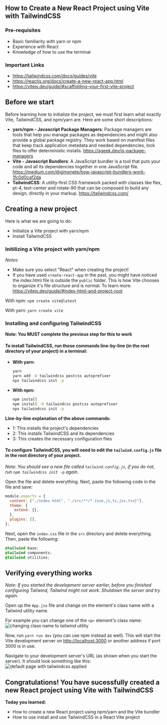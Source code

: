 ## How to Create a New React Project using Vite with TailwindCSS

### Pre-requisites

- Basic familiarity with yarn or npm
- Experience with React
- Knowledge of how to use the terminal

### Important Links

- <https://tailwindcss.com/docs/guides/vite>
- <https://reactjs.org/docs/create-a-new-react-app.html>
- <https://vitejs.dev/guide/#scaffolding-your-first-vite-project>

## Before we start

Before learning how to initialize the project, we must first learn what exactly Vite, TailwindCSS, and npm/yarn are. Here are some short descriptions:

- **yarn/npm - Javascript Package Managers**: Package managers are tools that help you manage packages as dependencies and might also provide a global package registry. They work based on manifest files that keep track application metadata and needed dependencies, lock files to offer deterministic installs. <https://ageek.dev/js-package-managers>
- **Vite - Javascript Bundlers**: A JavaScript bundler is a tool that puts your code and all its dependencies together in one JavaScript file. <https://medium.com/@gimenete/how-javascript-bundlers-work-1fc0d0caf2da>
- **TailwindCSS**: A utility-first CSS framework packed with classes like flex, pt-4, text-center and rotate-90 that can be composed to build any design, directly in your markup. <https://tailwindcss.com/>

## Creating a new project

Here is what we are going to do:

- Initialize a Vite project with yarn/npm
- Install TailwindCSS

### Initilizing a Vite project with yarn/npm

_Notes:_

- Make sure you select "React" when creating the project!
- If you have used `create-react-app` in the past, you might have noticed the index.html file is outside the `public` folder. This is how Vite chooses to organize it's file structure and is normal. To learn more: <https://vitejs.dev/guide/#index-html-and-project-root>

With npm: `npm create vite@latest`

With yarn: `yarn create vite`

### Installing and configuring TailwindCSS

**Note: You MUST complete the previous step for this to work**

#### To install TailwindCSS, run these commands line-by-line (in the root directory of your project) in a terminal:

- **With yarn:**
  ```bash
  yarn
  yarn add -D tailwindcss postcss autoprefixer
  npx tailwindcss init -p
  ```
- **With npm:**
  ```bash
  npm install
  npm install -D tailwindcss postcss autoprefixer
  npx tailwindcss init -p
  ```

**Line-by-line explanation of the above commands:**

- 1: This installs the project's dependencies
- 2: This installs TailwindCSS and its dependencies
- 3: This creates the necessary configuration files

#### To configure TailwindCSS, you will need to edit the `tailwind.config.js` file in the root directory of your project.

_Note: You should see a new file called `tailwind.config.js`, if you do not, run `npm tailwindcss init -p` again._

Open the file and delete everything. Next, paste the following code in the file and save:

```js
module.exports = {
  content: ["./index.html", "./src/**/*.{vue,js,ts,jsx,tsx}"],
  theme: {
    extend: {},
  },
  plugins: [],
};
```

Next, open the `index.css` file in the `src` directory and delete everything. Then, paste the following:

```css
@tailwind base;
@tailwind components;
@tailwind utilities;
```

## Verifying everything works

_Note: If you started the development server earlier, before you finished configuring Tailwind, Tailwind might not work. Shutdown the server and try again._

Open up the `App.jsx` file and change on the element's class name with a Tailwind utility name.

For example you can change one of the `<p>` element's class name:
![changing class name to tailwind utility](https://i.imgur.com/Um13KoQ.png)

Now, run `yarn run dev` (you can use npm instead as well). This will start the Vite development server on <http://localhost:3000> or another address if port 3000 is in use.

Navigate to your development server's URL (as shown when you start the server). It should look something like this:
![default page with tailwindcss applied](https://i.imgur.com/Z1kIMwt.png)

## Congratulations! You have sucessfully created a new React project using Vite with TailwindCSS

**Today you learned:**

- How to create a new React project using npm/yarn and the Vite bundler
- How to use install and use TailwindCSS in a React Vite project
